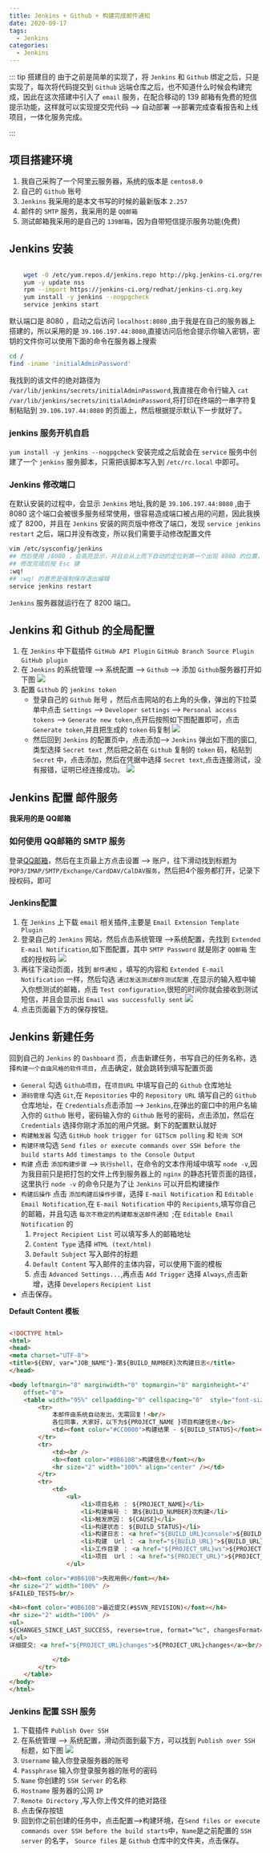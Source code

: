 ```yaml
---
title: Jenkins + Github + 构建完成邮件通知
date: 2020-09-17
tags:
  - Jenkins
categories:
  - Jenkins
---
```


::: tip 搭建目的
   由于之前是简单的实现了，将 `Jenkins` 和 `Github` 绑定之后，只是实现了，每次将代码提交到 `Github` 远端仓库之后，也不知道什么时候会构建完成，因此在这次搭建中引入了 `email` 服务，在配合移动的 139 邮箱有免费的短信提示功能，这样就可以实现提交完代码 --> 自动部署 -->部署完成查看报告和上线项目，一体化服务完成。

:::

## 项目搭建环境

1. 我自己采购了一个阿里云服务器，系统的版本是 `centos8.0`
2. 自己的 `Github` 账号
3. `Jenkins` 我采用的是本文书写的时候的最新版本 `2.257`
4. 邮件的 `SMTP` 服务，我采用的是 `QQ邮箱`
5. 测试邮箱我采用的是自己的 `139邮箱`，因为自带短信提示服务功能(免费)


## Jenkins 安装

```bash

    wget -O /etc/yum.repos.d/jenkins.repo http://pkg.jenkins-ci.org/redhat/jenkins.repo
    yum -y update nss
    rpm --import https://jenkins-ci.org/redhat/jenkins-ci.org.key
    yum install -y jenkins --nogpgcheck
    service jenkins start

```
默认端口是 8080 ，启动之后访问 `localhost:8080` ,由于我是在自己的服务器上搭建的，所以采用的是 `39.106.197.44:8080`,直接访问后他会提示你输入密钥，密钥的文件你可以使用下面的命令在服务器上搜索

```bash
cd /
find -iname 'initialAdminPassword'

```
我找到的该文件的绝对路径为 `/var/lib/jenkins/secrets/initialAdminPassword`,我直接在命令行输入 `cat /var/lib/jenkins/secrets/initialAdminPassword`,将打印在终端的一串字符复制粘贴到 `39.106.197.44:8080` 的页面上，然后根据提示默认下一步就好了。

### jenkins 服务开机自启
`yum install -y jenkins --nogpgcheck` 安装完成之后就会在 `service` 服务中创建了一个 `jenkins` 服务脚本，只需把该脚本写入到 `/etc/rc.local` 中即可。

### Jenkins 修改端口
在默认安装的过程中，会显示 `Jenkins` 地址,我的是 `39.106.197.44:8080` ,由于 8080 这个端口会被很多服务经常使用，很容易造成端口被占用的问题，因此我换成了 8200，并且在 `Jenkins` 安装的网页版中修改了端口，发现 `service jenkins restart` 之后，端口并没有改变，所以我们需要手动修改配置文件
```bash
vim /etc/sysconfig/jenkins
## 然后使用 /8080 ，会高亮显示，并且会从上而下自动的定位到第一个出现 8080 的位置，在英文输入法模式下按 i 键 进行修改
## 修改完成后按 Esc 键
:wq!
## :wq! 的意思是强制保存退出编辑
service jenkins restart
```
`Jenkins` 服务器就运行在了 8200 端口。


## Jenkins 和 Github 的全局配置

1. 在 `Jenkins` 中下载插件 `GitHub API Plugin` `GitHub Branch Source Plugin` `GitHub plugin`
2. 在 `Jenkins` 的系统管理 --> 系统配置 --> `Github` --> 添加 `Github`服务器打开如下图
![](http://39.106.197.44/static/jenkins/jenkins7-1.png)
3. 配置 `Github` 的 `jenkins token`
   - 登录自己的 `Github` 账号 ，然后点击网站的右上角的头像，弹出的下拉菜单中点击 `Settings` --> `Developer settings` --> `Personal access tokens` --> `Generate new token`,点开后按照如下图配置即可，点击 `Generate token`,并且把生成的 `token` 码复制
![](http://39.106.197.44/static/jenkins/jenkins7-2.png)
   - 然后回到 `Jenkins` 的配置页中，点击添加--> `Jenkins` 弹出如下图的窗口,类型选择 `Secret text` ,然后把之前在 `Github` 复制的 `token` 码，粘贴到 `Secret` 中，点击添加，然后在凭据中选择 `Secret text`,点击连接测试，没有报错，证明已经连接成功。
![](http://39.106.197.44/static/jenkins/jenkins7-3.png)

## Jenkins 配置 邮件服务

**我采用的是 QQ邮箱**

### 如何使用 QQ邮箱的 SMTP 服务
登录[QQ邮箱](http://mail.qq.com)，然后在主页最上方点击设置 --> 账户，往下滑动找到标题为 `POP3/IMAP/SMTP/Exchange/CardDAV/CalDAV服务`，然后把4个服务都打开，记录下授权码，即可

### Jenkins配置
1. 在 `Jenkins` 上下载 `email` 相关插件,主要是 `Email Extension Template Plugin`
2. 登录自己的 `Jenkins` 网站，然后点击系统管理 -->系统配置，先找到 `Extended E-mail Notification`,如下图配置，其中 `SMTP Password` 就是刚才 `QQ邮箱` 生成的授权码
![](http://39.106.197.44/static/jenkins/jenkins7-4.png)
3. 再往下滚动页面，找到 `邮件通知` ，填写的内容和 `Extended E-mail Notification` 一样，然后勾选 `通过发送测试邮件测试配置` ,在显示的输入框中输入你想测试的邮箱，点击 `Test configuration`,很短的时间你就会接收到测试短信，并且会显示出 `Email was successfully sent`
![](http://39.106.197.44/static/jenkins/jenkins7-5.png)
4. 点击页面最下方的保存按钮。

## Jenkins 新建任务
回到自己的 `Jenkins` 的 `Dashboard` 页，点击新建任务，书写自己的任务名称，选择`构建一个自由风格的软件项目`，点击确定，就会跳转到填写配置页面
   - `General` 勾选 `Github项目`，在`项目URL` 中填写自己的 `Github` 仓库地址
   - `源码管理` 勾选 `Git`,在 `Repositories` 中的 `Repository URL` 填写自己的 `Github` 仓库地址，在 `Credentials`点击添加 --> `Jenkins`,在弹出的窗口中的用户名输入你的 `Github` 账号，密码输入你的 `Github` 账号的密码，点击添加，然后在 `Credentials` 选择你刚才添加的用户凭据。剩下的配置默认就好
   - `构建触发器` 勾选 `GitHub hook trigger for GITScm polling` 和 `轮询 SCM`
   - `构建环境`勾选 `Send files or execute commands over SSH before the build starts` `Add timestamps to the Console Output`
   - `构建` 点击 `添加构建步骤` --> `执行shell`，在命令的文本作用域中填写 `node -v`,因为我目前只是把打包的文件上传到服务器上的 `nginx` 的静态托管页面的路径，这里执行 `node -v` 的命令只是为了让 `Jenkins` 可以开启构建操作
   - `构建后操作` 点击 `添加构建后操作步骤`，选择 `E-mail Notification` 和 `Editable Email Notification`,在 `E-mail Notification` 中的 `Recipients`,填写你自己的邮箱，并且勾选 `每次不稳定的构建都发送邮件通知	`;在 `Editable Email Notification` 的
        1. `Project Recipient List` 可以填写多人的邮箱地址
        2. `Content Type` 选择 `HTML (text/html)`
        3. `Default Subject` 写入邮件的标题
        4. `Default Content` 写入邮件的主体内容，可以使用下面的模板
        5. 点击 `Advanced Settings...`,再点击 `Add Trigger` 选择 `Always`,点击新增，选择 `Developers` `Recipient List`
   - 点击保存。

**Default Content 模板**
```html

<!DOCTYPE html>
<html>
<head>
<meta charset="UTF-8">
<title>${ENV, var="JOB_NAME"}-第${BUILD_NUMBER}次构建日志</title>
</head>

<body leftmargin="8" marginwidth="0" topmargin="8" marginheight="4"
    offset="0">
    <table width="95%" cellpadding="0" cellspacing="0"  style="font-size: 11pt; font-family: Tahoma, Arial, Helvetica, sans-serif">
        <tr>
            本邮件由系统自动发出，无需回复！<br/>
            各位同事，大家好，以下为${PROJECT_NAME }项目构建信息</br>
            <td><font color="#CC0000">构建结果 - ${BUILD_STATUS}</font></td>
        </tr>
        <tr>
            <td><br />
            <b><font color="#0B610B">构建信息</font></b>
            <hr size="2" width="100%" align="center" /></td>
        </tr>
        <tr>
            <td>
                <ul>
                    <li>项目名称 ： ${PROJECT_NAME}</li>
                    <li>构建编号 ： 第${BUILD_NUMBER}次构建</li>
                    <li>触发原因： ${CAUSE}</li>
                    <li>构建状态： ${BUILD_STATUS}</li>
                    <li>构建日志： <a href="${BUILD_URL}console">${BUILD_URL}console</a></li>
                    <li>构建  Url ： <a href="${BUILD_URL}">${BUILD_URL}</a></li>
                    <li>工作目录 ： <a href="${PROJECT_URL}ws">${PROJECT_URL}ws</a></li>
                    <li>项目  Url ： <a href="${PROJECT_URL}">${PROJECT_URL}</a></li>
                </ul>

<h4><font color="#0B610B">失败用例</font></h4>
<hr size="2" width="100%" />
$FAILED_TESTS<br/>

<h4><font color="#0B610B">最近提交(#$SVN_REVISION)</font></h4>
<hr size="2" width="100%" />
<ul>
${CHANGES_SINCE_LAST_SUCCESS, reverse=true, format="%c", changesFormat="<li>%d [%a] %m</li>"}
</ul>
详细提交: <a href="${PROJECT_URL}changes">${PROJECT_URL}changes</a><br/>

            </td>
        </tr>
    </table>
</body>
</html>

```

### Jenkins 配置 SSH 服务

1. 下载插件 `Publish Over SSH`
2. 在系统管理 --> 系统配置，滑动页面到最下方，可以找到 `Publish over SSH` 标题，如下图
![](http://39.106.197.44/static/jenkins/jenkins7-6.png)
3. `Username` 输入你登录服务器的账号
4. `Passphrase` 输入你登录服务器的账号的密码
5. `Name` 你创建的 `SSH Server` 的名称
6. `Hostname` 服务器的公网 `IP`
7. `Remote Directory` ,写入你上传文件的绝对路径
8. 点击保存按钮
9. 回到你之前创建的任务中，点击配置-->构建环境，在`Send files or execute commands over SSH before the build starts`中，`Name`是之前配置的 `SSH server` 的名字， `Source files` 是 `Github` 仓库中的文件夹，点击保存。